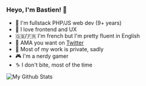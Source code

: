 ### Heyo, I'm Bastien! 👋

- 🐘 I'm fullstack PHP/JS web dev (9+ years)
- 🎨 I love frontend and UX
- 🇬🇧/🇫🇷 I'm french but I'm pretty fluent in English
- 💬 AMA you want on [Twitter](https://twitter.com/bastientanesie)
- 🤫 Most of my work is private, sadly
- 🎮 I'm a nerdy gamer
- ♑ I don't bite, most of the time

![My Github Stats](https://github-readme-stats.vercel.app/api?username=bastientanesie&show_icons=true&count_private=true)
